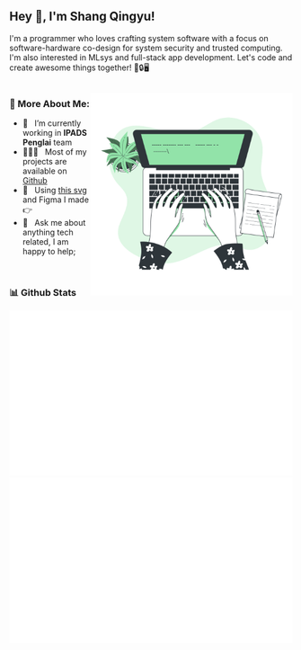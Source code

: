 ## Hey 👋, I'm Shang Qingyu!

I'm a programmer who loves crafting system software with a focus on software-hardware co-design for system security and trusted computing. I'm also interested in MLsys and full-stack app development. Let's code and create awesome things together! 🚀🔒🖥️
<br/>
<br/>

<img align="right" src="https://raw.githubusercontent.com/Shang-QY/Shang-QY/main/tech.svg" width="360px"/>

### 🧐 More About Me:

- 🔭 &nbsp; I’m currently working in **IPADS Penglai** team
- 👨🏻‍💻 &nbsp; Most of my projects are available on [Github](https://github.com/Shang-QY?tab=repositories)
- 🎨 &nbsp; Using [this svg](https://storyset.com/illustration/javascript-frameworks/amico) and Figma I made 👉
- 💬 &nbsp; Ask me about anything tech related, I am happy to help;

<br>

### 📊 Github Stats
<a href='https://github.com/rahul-jha98/github-stats-transparent'>
  
![](https://raw.githubusercontent.com/Shang-QY/github-stats/master/generated/overview.svg#gh-light-mode-only)
![](https://raw.githubusercontent.com/Shang-QY/github-stats/master/generated/languages.svg#gh-light-mode-only)

</a>
